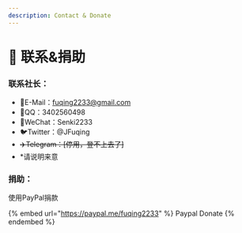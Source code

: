 ```yaml
---
description: Contact & Donate
---
```


# 🙈 联系&捐助

### 联系社长：

* 📮E-Mail：fuqing2233@gmail.com
* 🐧QQ：3402560498
* 💬WeChat：Senki2233
* 🐦Twitter：@JFuqing
* ~~✈️Telegram：\[停用，登不上去了]~~
* \*请说明来意

### 捐助：

使用PayPal捐款

{% embed url="https://paypal.me/fuqing2233" %}
Paypal Donate
{% endembed %}
